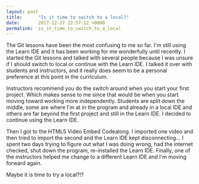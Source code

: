 ```yaml
---
layout: post
title:      "Is it time to switch to a local?"
date:       2017-12-27 22:57:12 +0000
permalink:  is_it_time_to_switch_to_a_local
---
```



The Git lessons have been the most confusing to me so far. I'm still using the Learn IDE and it has been working for me wonderfully until recently. I started the Git lessons and talked with several people because I was unsure if I should switch to local or continue with the Learn IDE. I talked it over with students and instructors, and it really does seem to be a personal preference at this point in the curriculum.

Instructors recommend you do the switch around when you start your first project. Which makes sense to me since that would be when you start moving toward working more independently. Students are split down the middle, some are where I'm at in the program and already in a local IDE and others are far beyond the first project and still in the Learn IDE. I decided to continue using the Learn IDE.

Then I got to the HTML5 Video Embed Codealong. I imported one video and then tried to import the second and the Learn IDE kept disconnecting... I spent two days trying to figure out what I was doing wrong, had the internet checked, shut down the program, re-installed the Learn IDE. Finally, one of the instructors helped me change to a different Learn IDE and I'm moving forward again.

Maybe it is time to try a local?!?
